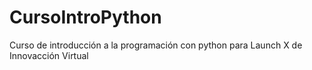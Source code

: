 # CursoIntroPython
Curso de introducción a la programación con python para Launch X de Innovacción Virtual 
